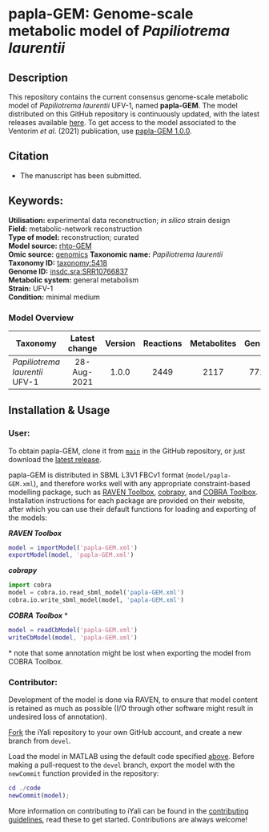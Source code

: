 # papla-GEM: Genome-scale metabolic model of _Papiliotrema laurentii_

## Description

This repository contains the current consensus genome-scale metabolic model of _Papiliotrema laurentii_ UFV-1, named **papla-GEM**. The model distributed on this GitHub repository is continuously updated, with the latest releases available [here](https://github.com/SysBioChalmers/papla-GEM/releases). To get access to the model associated to the Ventorim _et al_. (2021) publication, use [papla-GEM 1.0.0](https://github.com/SysBioChalmers/papla-GEM/releases/tag/1.0.0).

## Citation

* The manuscript has been submitted.

## Keywords:

**Utilisation:** experimental data reconstruction; _in silico_ strain design  
**Field:** metabolic-network reconstruction  
**Type of model:** reconstruction; curated  
**Model source:** [rhto-GEM](https://github.com/SysBioChalmers/rhto-GEM)  
**Omic source:** [genomics](https://doi.org/10.1016/j.fgb.2020.103456  )
**Taxonomic name:** _Papiliotrema laurentii_  
**Taxonomy ID:** [taxonomy:5418](https://identifiers.org/taxonomy:5418)  
**Genome ID:** [insdc.sra:SRR10766837](https://identifiers.org/insdc.sra:SRR10766837)  
**Metabolic system:** general metabolism  
**Strain:** UFV-1  
**Condition:** minimal medium

### Model Overview

| Taxonomy | Latest change | Version | Reactions | Metabolites | Genes |
| ------------- |:-------------:|:-------------:|:-------------:|:-------------:|:-----:|
| _Papiliotrema laurentii_ UFV-1 | 28-Aug-2021 | 1.0.0 | 2449 | 2117 | 772 |


## Installation & Usage

### **User:**

To obtain papla-GEM, clone it from [`main`](https://github.com/sysbiochalmers/papla-GEM) in the GitHub repository, or just download the [latest release](https://github.com/sysbiochalmers/papla-GEM/releases).

papla-GEM is distributed in SBML L3V1 FBCv1 format (`model/papla-GEM.xml`), and therefore works well with any appropriate constraint-based modelling package, such as [RAVEN Toolbox](https://github.com/sysbiochalmers/raven/), [cobrapy](https://github.com/opencobra/cobrapy), and [COBRA Toolbox](https://github.com/opencobra/cobratoolbox). Installation instructions for each package are provided on their website, after which you can use their default functions for loading and exporting of the models:

***RAVEN Toolbox***
```matlab
model = importModel('papla-GEM.xml')
exportModel(model, 'papla-GEM.xml')
```

***cobrapy***
```python
import cobra
model = cobra.io.read_sbml_model('papla-GEM.xml')
cobra.io.write_sbml_model(model, 'papla-GEM.xml')
```

***COBRA Toolbox*** \*
```matlab
model = readCbModel('papla-GEM.xml')
writeCbModel(model, 'papla-GEM.xml')
```
\* note that some annotation might be lost when exporting the model from COBRA Toolbox.

### **Contributor:**

Development of the model is done via RAVEN, to ensure that model content is retained as much as possible (I/O through other software might result in undesired loss of annotation).

[Fork](https://github.com/sysbiochalmers/papla-GEM/fork) the iYali repository to your own GitHub account, and create a new branch from `devel`.

Load the model in MATLAB using the default code specified [above](#user). Before making a pull-request to the `devel` branch, export the model with the `newCommit` function provided in the repository:
```matlab
cd ./code
newCommit(model);
```

More information on contributing to iYali can be found in the [contributing guidelines](.github/CONTRIBUTING.md), read these to get started. Contributions are always welcome!

